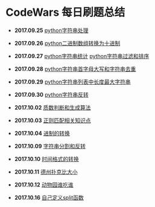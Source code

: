 # CodeWars 每日刷题总结
- **2017.09.25**
[python字符串处理][1]
- **2017.09.26**
[python二进制数组转换为十进制][2]
- **2017.09.27**
[python字符串统计][3]
[python字符串过滤和排序][4]
- **2017.09.28**
[python字符串首字母大写和字符串去重][5]
- **2017.09.29**
[python字符串列表中长度最大字符串][6]
- **2017.09.30**
[python字符串反转][7]
- **2017.10.02**
[质数判断和生成算法][8]
- **2017.10.03**
[正则匹配相关知识点][9]
- **2017.10.04**
[进制的转换][10]
- **2017.10.09**
[字符串分割和反转][11]
- **2017.10.10**
[时间格式的转换][12]
- **2017.10.11**
[德州扑克比大小][13]
- **2017.10.12**
[动物园谁吃谁][14]
- **2017.10.16**
[自己定义split函数][15]

  [1]: https://www.zybuluo.com/aloyschen/note/899598
  [2]: https://www.zybuluo.com/aloyschen/note/899615
  [3]: https://www.zybuluo.com/aloyschen/note/899632
  [4]: https://www.zybuluo.com/aloyschen/note/899895
  [5]: https://www.zybuluo.com/aloyschen/note/901785
  [6]: https://www.zybuluo.com/aloyschen/note/903080
  [7]: https://www.zybuluo.com/aloyschen/note/903517
  [8]: https://www.zybuluo.com/aloyschen/note/904764
  [9]: https://www.zybuluo.com/aloyschen/note/905194
  [10]: https://www.zybuluo.com/aloyschen/note/905682
  [11]: https://www.zybuluo.com/aloyschen/note/909103
  [12]: https://www.zybuluo.com/aloyschen/note/911907
  [13]: https://www.zybuluo.com/aloyschen/note/910553
  [14]: https://www.zybuluo.com/aloyschen/note/913195
  [15]: https://www.zybuluo.com/aloyschen/note/917384
